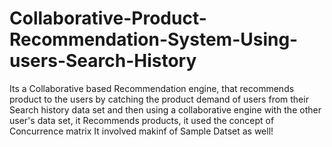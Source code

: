 # Collaborative-Product-Recommendation-System-Using-users-Search-History
Its a Collaborative based Recommendation engine, that recommends product to the users by catching the product demand of users from their Search history data set and then using a collaborative engine with the other user's data set, it Recommends products, it used the concept of Concurrence matrix
It involved makinf of Sample Datset as well!
